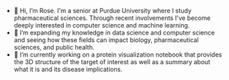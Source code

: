 - 👋 Hi, I’m Rose. I'm a senior at Purdue University where I study pharmaceutical sciences. Through recent involvements I've become deeply interested in computer science and machine learning. 
- 👀 I’m expanding my knowledge in data science and computer science and seeing how these fields can impact biology, pharmaceutical sciences, and public health.
- 🌱 I’m currently working on a protein visualization notebook that provides the 3D structure of the target of interest as well as a summary about what it is and its disease implications. 

<!---
rwilfong/rwilfong is a ✨ special ✨ repository because its `README.md` (this file) appears on your GitHub profile.
You can click the Preview link to take a look at your changes.
--->
